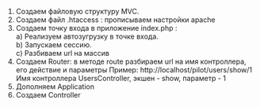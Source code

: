 1. Создаем файловую структуру MVC.
2. Создаем файл .htaccess : прописываем настройки apache
3. Создаем точку входа в приложение index.php : \
    a) Реализуем автозугрузку в точке входа. \
    b) Запускаем сессию. \
    с) Разбиваем url на массив
4. Создаем Router: в методе route разбираем url на имя контроллера, его действие и параметры
    Пример: http://localhost/pilot/users/show/1 \
    Имя контроллера UsersController, экшен - show, параметр - 1
5. Дополняем Application
6. Создаем Controller
    
    

